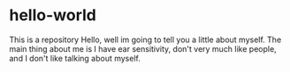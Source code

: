 # hello-world
This is a repository
Hello, well im going to tell you a little about myself. The main thing about me is I have ear sensitivity, don't very much like people, and I don't like talking about myself. 
